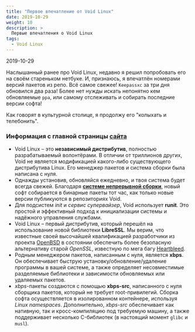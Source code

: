 ```yaml
---
title: "Первое впечатление от Void Linux"
date: 2019-10-29
weight: 10
description: >
  Первые впечатления о Void Linux
tags:
  - Void Linux
---
```


2019-10-29  

Наслышанный ранее про Void Linux, недавно я решил попробовать его на своём стареньком нетбуке. И, признаюсь, я впечатлён номерами версий пакетов из репо. Всё самое свежее! `Keepassxc` за три дня обновился два раза! Более нет нужды искать непонятно кем обновляемые `ppa`, или самому отслеживать и собирать последние версии софта!

Как говорят в культурной столице, я продолжу его "колыхать и телебонить".

### Информация с главной страницы [сайта](https://voidlinux.org/)
- Void Linux &ndash; это **независимый дистрибутив**, полностью разрабатываемый волонтёрами. В отличии от триллионов других, Void не является модификацией какого-либо существующего дистрибутива Linux. Его менеджер пакетов и система сборки была написана с нуля.
- Однажды установив, обновляйся ежедневно, и твоя система будет всегда свежей. Благодаря [**системе непрерывной сборки**](http://build.voidlinux.org/), новый софт собирается в бинарные пакеты тот час, как только новые версии публикуются в репозиториях Void.
- Для подсистем *init* и *сервис супервайзер*, Void использует **runit**. Это простой и эффективный подход к инициализации системы и надёжного управления службами.
- Void Linux &ndash; первый дистрибутив, который перешёл на использование новой библиотеки **LibreSSL**. Мы верим, что известные своей высочайшей квалификацией разработчики из проекта [OpenBSD](http://www.openbsd.org/) в состоянии обеспечить более безопасную альтернативу старой *OpenSSL*, известную по мега багу [Heartbleed](https://ru.wikipedia.org/wiki/Heartbleed).
- Родным менеджером пакетов, написанным с нуля, является **xbps**. Он обеспечивает быструю установку/обновление/удаление программы в вашей системе, а также определяет несовместимые разделяемые библиотеки и зависимости обновляемых или удаляемых пакетов.
- *xbps*-пакеты создаются с помощью **xbps-src**, написанного с нуля сборщика пакетов, который не требует root-привилегий. Сборка софта осуществляется в изолированном контейнере, используя *Linux namespaces*. Дополнительно, *xbps-src* обеспечивает как нативную, так и кросс-компиляцию под требуемую машину, а также поддерживает несколько C-библиотек (в настоящий момент `glibc` и `musl`).

